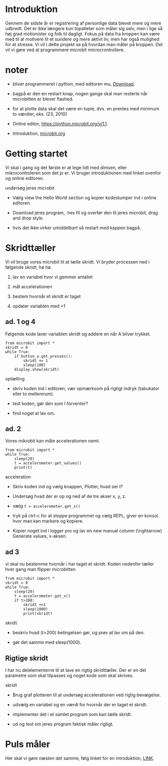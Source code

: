 # Introduktion

Gennem de sidste år er registrering af personlige data blevet mere og
mere udbredt. Det er ikke længere kun topatleter som måler sig selv, men
i lige så høj grad motionister og folk til dagligt. Fokus på data fra
kroppen kan være med til at motivere til et sundere og mere aktivt liv,
men har også mulighed for at stresse. Vi vil i dette projekt se på
hvordan man måler på kroppen. Det vil vi gøre ved at programmere
microbit microcrontrollere.

# noter

  - bliver programmeret i python, med editoren mu,
    [Download](https://codewith.mu/en/download).

  - bagpå er den en restart knap, nogen gange skal man resterte når
    microbitten er blever flashed.

  - for at plotte data skal det være en tuple, dvs. en prentes med
    minimum to værdier, eks. (23, 2010)

  - Online editor, <https://python.microbit.org/v/1.1>.

  - Introduktion, [microbit.org](https://microbit.org/guide/python/)

# Getting startet

Vi skal i gang og det første er at lege lidt med dimsen, eller
mikrocontroleren som det jo er. Vi bruger introduktionen med linket
ovenfor og online editoren.

undersøg jeres microbit

  - Vælg <span class="upright">view the Hello World section</span> og
    kopier kodestumper ind i online editoren.

  - Download jeres program, .hex fil og overfør den til jeres microbit,
    drag and drop style.

  - hvis det ikke virker umiddelbart så restart med kappen bagpå.

# Skridttæller

Vi vil bruge vores microbit til at tælle skridt. Vi bryder processen ned
i følgende skridt, hø hø.

1.  lav en variabel hvor vi gemmer antallet

2.  mål accelerationen

3.  bestem hvornår et skridt er taget

4.  opdater variablen med +1

## ad. 1 og 4

Følgende kode laver variablen skridt og addere en når A bliver trykket.

    from microbit import *
    skridt = 0
    while True:
        if button_a.get_presses():
            skridt += 1
            sleep(100)
        display.show(skridt)

optælling

  - skriv koden ind i editoren, vær opmærksom på rigtigt indryk
    (tabukator eller to mellemrum).

  - test koden, gør den som I forventer?

  - find noget at lav om.

  ## ad. 2

Vores mikrobit kan måle accelerationen nemt.

    from microbit import *
    while True:
        sleep(20)
        t = accelerometer.get_values()
        print(t)

acceleration

  - Skriv koden ind og vælg knappen, Plotter, hvad ser I?

  - Undersøg hvad der er op og ned af de tre akser x, y, z.

  - vælg <span class="upright">`t = accelerometer.get_x()`</span>

  - tryk på <span class="upright">ctrl-c</span> for at stoppe programmet
    og vælg <span class="upright">REPL</span>, giver en konsol hvor man
    kan markere og kopiere.

  - Kopier noget ind i logger pro og lav en <span class="upright">new
    manual column \(\rightarrow\) Generate values</span>, x-aksen.

## ad 3

vi skal nu bestemme hvornår i har taget et skridt. Koden nedenfor tæller
hver gang man flipper microbitten.

    from microbit import *
    skridt = 0
    while True:
        sleep(20)
        t = accelerometer.get_x()
        if t>200:
            skridt +=1
            sleep(1000)
            print(skridt)

skridt

  - beskriv hvad \(t>200\) betingelsen gør, og prøv at lav om på den.

  - gør det samme med sleep(1000).

## Rigtige skridt

I har nu delelementerne til at lave en rigtig skridttæller. Der er en
del parametre som skal tilpasses og noget kode som skal skrives.

skridt

  - Brug graf plotteren til at undersøg accelerationen ved rigtig
    bevægelse.

  - udvælg en variabel og en værdi for hvornår der er taget et skridt.

  - implementer det i et samlet program som kan tælle skridt.

  - ud og test om jeres program faktisk måler rigtigt.

# Puls måler

Her skal vi gøre næsten det samme, følg linket for en introduktion,
[LINK](https://pulsesensor.com/pages/micro-bit-fun).
